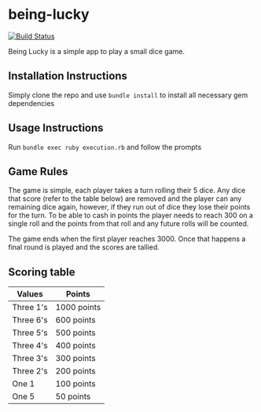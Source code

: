 # being-lucky
[![Build Status](https://travis-ci.org/thoiberg/being-lucky.svg?branch=master)](https://travis-ci.org/thoiberg/being-lucky)

Being Lucky is a simple app to play a small dice game.

Installation Instructions
-------------------------

Simply clone the repo and use `bundle install` to install all necessary gem dependencies

Usage Instructions
------------------
Run `bundle exec ruby execution.rb` and follow the prompts

Game Rules
----------
The game is simple, each player takes a turn rolling their 5 dice. Any dice that score (refer to the table below)
are removed and the player can any remaining dice again, however, if they run out of dice they lose their points
for the turn. To be able to cash in points the player needs to reach 300 on a single roll and the points from that
roll and any future rolls will be counted.

The game ends when the first player reaches 3000. Once that happens a final round is played and the scores are tallied.

Scoring table
-------------
| Values    | Points      |
| --------- | ----------- |
| Three 1's | 1000 points |
| Three 6's |  600 points |
| Three 5's |  500 points |
| Three 4's |  400 points |
| Three 3's |  300 points |
| Three 2's |  200 points |
| One   1   |  100 points |
| One   5   |   50 points |